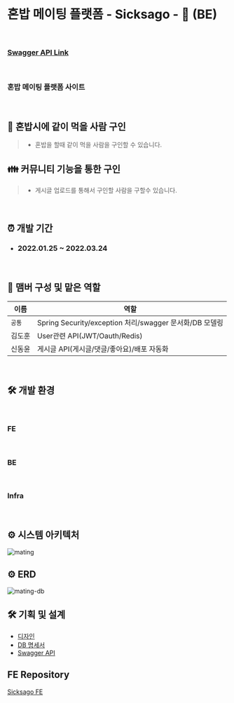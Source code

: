 # 혼밥 메이팅 플랫폼 - **Sicksago -** 🍱  (BE)

<br>

### [Swagger API Link](https://api-sicksago.herokuapp.com/swagger-ui/index.html)

<br>

### 혼밥 메이팅 플랫폼 사이트

<br>

## 🍚 혼밥시에 같이 먹을 사람 구인

> - 혼밥을 할때 같이 먹을 사람을 구인할 수 있습니다.

## 👪 커뮤니티 기능을 통한 구인

> - 게시글 업로드를 통해서 구인할 사람을 구할수 있습니다.

<br>

## ⏰ 개발 기간

- ### 2022.01.25 ~ 2022.03.24

<br>

## 🧙 맴버 구성 및 맡은 역할
이름|역할
---|---
`공통` | Spring Security/exception 처리/swagger 문서화/DB 모델링
김도훈 | User관련 API(JWT/Oauth/Redis)
신동윤 | 게시글 API(게시글/댓글/좋아요)/배포 자동화

<br>

## 🛠️ 개발 환경

<br>

### **FE**

<p>
<img src="https://img.shields.io/badge/javascript-F7DF1E?style=flat-square&logo=javascript&logoColor=white" alt=""/>
 <img src="https://img.shields.io/badge/react-61DAFB?style=flat-square&logo=react&logoColor=white" alt=""/>
 <img src="https://img.shields.io/badge/React Router-CA4245?style=flat-square&logo=React Router&logoColor=white" alt=""/>
<img src="https://img.shields.io/badge/styled-components-DB7093?style=flat-square&logo=styled-components&logoColor=white" alt=""/>
<img src="https://img.shields.io/badge/redux-DB7093?style=flat-square&logo=redux&logoColor=white&color=blue" alt=""/>
</p>


### **BE**

<p>
<img src="https://img.shields.io/badge/java-007396?style=flat-square&logo=java&logoColor=white" alt=""/>
<img src="https://img.shields.io/badge/Spring Boot -6DB33F?style=flat-square&logo=Spring Boot&logoColor=white" alt=""/>
<img src="https://img.shields.io/badge/SpringSecurity-6DB33F?style=flat-square&logo=SpringSecurity&logoColor=white" alt=""/>
<img src="https://img.shields.io/badge/JPA-6DB33F?style=flat-square&logo=&logoColor=white" alt=""/>
<img src="https://img.shields.io/badge/Query DSL-0769AD?style=flat-square&logo=&logoColor=white" alt=""/>
<img src="https://img.shields.io/badge/Postgresql -4479A1?style=flat-square&logo=Postgresql&logoColor=white" alt=""/>
<img src="https://img.shields.io/badge/Redis -FFCA28?style=flat-square&logo=redis&logoColor=white&color=red" alt=""/>
</p>

### **Infra**

<p>
<img src="https://img.shields.io/badge/Heroku -232F3E?style=flat-square&logo=Heroku&logoColor=white" alt=""/>
<img src="https://img.shields.io/badge/GitHub Actions -2088FF?style=flat-square&logo=GitHub Actions&logoColor=white" alt=""/>
<img src="https://img.shields.io/badge/AWS S3 -2088FF?style=flat-square&logo=amazonaws&logoColor=white&color=black" alt=""/>
</p>

## ⚙️ 시스템 아키텍처
![mating](https://user-images.githubusercontent.com/47293759/159869328-044a59fc-9a3a-4861-874d-65f6297c9b56.JPG)


## ⚙️ ERD
![mating-db](https://user-images.githubusercontent.com/47293759/159872827-0663cda8-80eb-4119-989e-1f59706935a1.JPG)


## 🛠 기획 및 설계

- [디자인](https://www.figma.com/file/7BE05tla9RVSUGwGqDqHxc/%EC%8B%9D%EC%82%AC%EA%B3%A0?node-id=0%3A1)
- [DB 명세서](https://www.erdcloud.com/d/vn2Ye3JfLZz3GnCtd)
- [Swagger API](https://api-sicksago.herokuapp.com/swagger-ui/index.html)


## FE Repository
[Sicksago FE](https://github.com/temp-portfolio-team/frontend)
